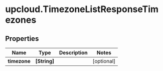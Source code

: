 # upcloud.TimezoneListResponseTimezones

## Properties
Name | Type | Description | Notes
------------ | ------------- | ------------- | -------------
**timezone** | **[String]** |  | [optional] 


